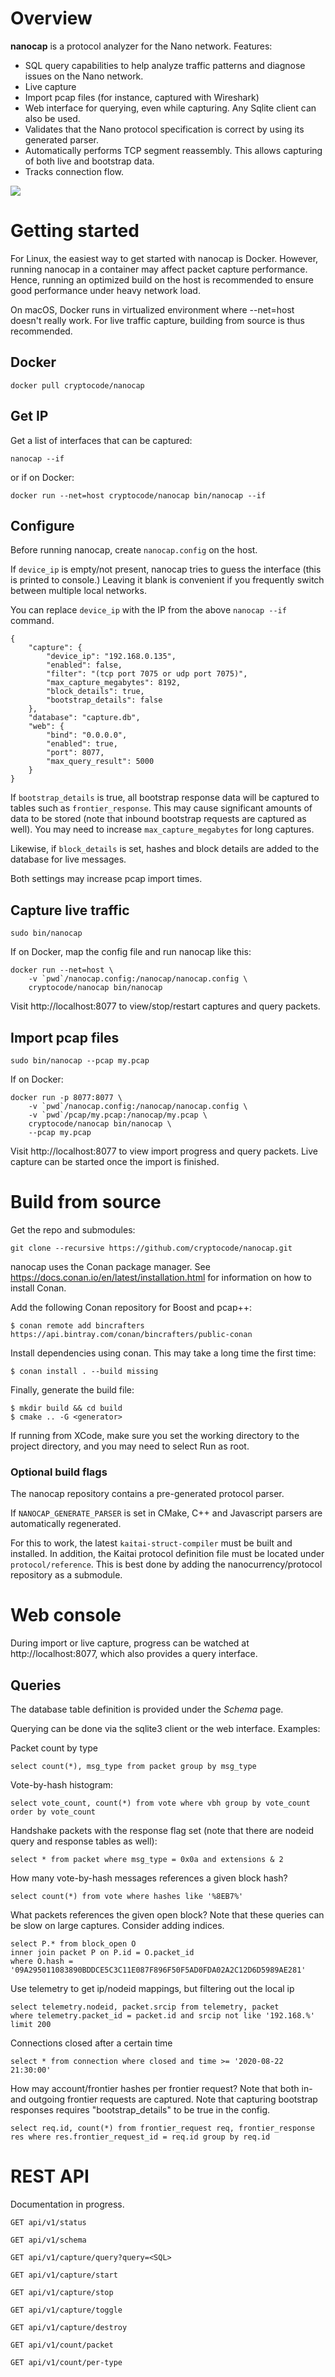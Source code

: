 # Overview

**nanocap** is a protocol analyzer for the Nano network.
Features:

* SQL query capabilities to help analyze traffic patterns and diagnose issues on the Nano network.
* Live capture
* Import pcap files (for instance, captured with Wireshark)
* Web interface for querying, even while capturing. Any Sqlite client can also be used.
* Validates that the Nano protocol specification is correct by using its generated parser.
* Automatically performs TCP segment reassembly. This allows capturing of both live and bootstrap data.
* Tracks connection flow.

![](nanocapcast.gif)

# Getting started

For Linux, the easiest way to get started with nanocap is Docker. However, running nanocap in a container may affect packet capture performance. Hence, running an optimized build on the host is recommended to ensure good performance under heavy network load.

On macOS, Docker runs in virtualized environment where --net=host doesn't really work. For live traffic capture, building from source is thus recommended.

## Docker

```
docker pull cryptocode/nanocap
```

## Get IP

Get a list of interfaces that can be captured:

```
nanocap --if
```

or if on Docker:

```
docker run --net=host cryptocode/nanocap bin/nanocap --if
```

## Configure

Before running nanocap, create `nanocap.config` on the host.

If `device_ip` is empty/not present, nanocap tries to guess the interface (this is printed to console.) Leaving it blank is convenient if you frequently switch between multiple local networks.

You can replace `device_ip` with the IP from the above `nanocap --if` command.

```
{
    "capture": {
        "device_ip": "192.168.0.135",
        "enabled": false,
        "filter": "(tcp port 7075 or udp port 7075)",
        "max_capture_megabytes": 8192,
        "block_details": true,
        "bootstrap_details": false
    },
    "database": "capture.db",
    "web": {
        "bind": "0.0.0.0",
        "enabled": true,
        "port": 8077,
        "max_query_result": 5000
    }
}
```

If `bootstrap_details` is true, all bootstrap response data will be captured to tables such as `frontier_response`. This may
cause significant amounts of data to be stored (note that inbound bootstrap requests are captured as well). You may need
to increase `max_capture_megabytes` for long captures.

Likewise, if `block_details` is set, hashes and block details are added to the database for live messages.

Both settings may increase pcap import times.

## Capture live traffic

```
sudo bin/nanocap
```

If on Docker, map the config file and run nanocap like this:

```
docker run --net=host \
	-v `pwd`/nanocap.config:/nanocap/nanocap.config \
	cryptocode/nanocap bin/nanocap
```

Visit http://localhost:8077 to view/stop/restart captures and query packets.

## Import pcap files

```
sudo bin/nanocap --pcap my.pcap
```

If on Docker:

```
docker run -p 8077:8077 \
	-v `pwd`/nanocap.config:/nanocap/nanocap.config \
	-v `pwd`/pcap/my.pcap:/nanocap/my.pcap \
	cryptocode/nanocap bin/nanocap \
	--pcap my.pcap
```

Visit http://localhost:8077 to view import progress and query packets. Live capture can be started once the import is finished.


# Build from source

Get the repo and submodules:

```
git clone --recursive https://github.com/cryptocode/nanocap.git
```

nanocap uses the Conan package manager. See https://docs.conan.io/en/latest/installation.html for information on how to install Conan.

Add the following Conan repository for Boost and pcap++:

```
$ conan remote add bincrafters https://api.bintray.com/conan/bincrafters/public-conan
```

Install dependencies using conan. This may take a long time the first time:

```
$ conan install . --build missing
```

Finally, generate the build file:

```
$ mkdir build && cd build
$ cmake .. -G <generator>
```

If running from XCode, make sure you set the working directory to the project directory, and you may need to select Run as root.

### Optional build flags

The nanocap repository contains a pre-generated protocol parser.

If `NANOCAP_GENERATE_PARSER` is set in CMake, C++ and Javascript parsers are automatically regenerated.

For this to work, the latest `kaitai-struct-compiler` must be built and installed. In addition, the Kaitai protocol definition file must be located under `protocol/reference`. This is best done by adding the nanocurrency/protocol repository as a submodule.

# Web console

During import or live capture, progress can be watched at http://localhost:8077, which also provides a query interface.

## Queries

The database table definition is provided under the *Schema* page.

Querying can be done via the sqlite3 client or the web interface. Examples:

Packet count by type

```
select count(*), msg_type from packet group by msg_type
```

Vote-by-hash histogram:

```
select vote_count, count(*) from vote where vbh group by vote_count order by vote_count
```

Handshake packets with the response flag set (note that there are nodeid query and response tables as well):

```
select * from packet where msg_type = 0x0a and extensions & 2
```

How many vote-by-hash messages references a given block hash?

```
select count(*) from vote where hashes like '%8EB7%'
```

What packets references the given open block? Note that these queries can be slow on large captures. Consider adding indices.

```
select P.* from block_open O
inner join packet P on P.id = O.packet_id
where O.hash = '09A295011083890BDDCE5C3C11E087F896F50F5AD0FDA02A2C12D6D5989AE281'
```

Use telemetry to get ip/nodeid mappings, but filtering out the local ip

```
select telemetry.nodeid, packet.srcip from telemetry, packet
where telemetry.packet_id = packet.id and srcip not like '192.168.%'
limit 200
```

Connections closed after a certain time

```
select * from connection where closed and time >= '2020-08-22 21:30:00'
```

How may account/frontier hashes per frontier request? Note that both in- and outgoing frontier requests are captured.
Note that capturing bootstrap responses requires "bootstrap_details" to be true in the config.

```
select req.id, count(*) from frontier_request req, frontier_response res where res.frontier_request_id = req.id group by req.id
```


# REST API

Documentation in progress.

```
GET api/v1/status
```

```
GET api/v1/schema
```

```
GET api/v1/capture/query?query=<SQL>
```

```
GET api/v1/capture/start
```

```
GET api/v1/capture/stop
```

```
GET api/v1/capture/toggle
```

```
GET api/v1/capture/destroy
```

```
GET api/v1/count/packet
```

```
GET api/v1/count/per-type
```


